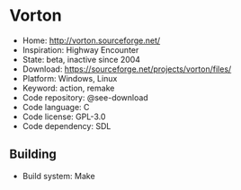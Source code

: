 # Vorton

- Home: http://vorton.sourceforge.net/
- Inspiration: Highway Encounter
- State: beta, inactive since 2004
- Download: https://sourceforge.net/projects/vorton/files/
- Platform: Windows, Linux
- Keyword: action, remake
- Code repository: @see-download
- Code language: C
- Code license: GPL-3.0
- Code dependency: SDL

## Building

- Build system: Make
